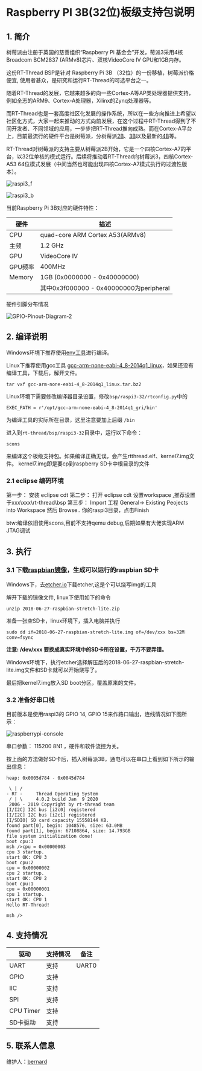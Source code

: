 # Raspberry PI 3B(32位)板级支持包说明

## 1. 简介

树莓派由注册于英国的慈善组织“Raspberry Pi 基金会”开发，莓派3采用4核Broadcom BCM2837 (ARMv8)芯片、双核VideoCore IV GPU和1GB内存。

这份RT-Thread BSP是针对 Raspberry Pi 3B （32位）的一份移植，树莓派价格便宜, 使用者甚众，是研究和运行RT-Thread的可选平台之一。

随着RT-Thread的发展，它越来越多的向一些Cortex-A等AP类处理器提供支持，例如全志的ARM9、Cortex-A处理器，Xilinx的Zynq处理器等。

而RT-Thread也是一套高度社区化发展的操作系统，所以在一些方向推进上希望以社区化方式，大家一起来推动的方式向前发展，在这个过程中RT-Thread得到了不同开发者、不同领域的应用，一步步把RT-Thread推向成熟。而在Cortex-A平台上，目前最流行的硬件平台是树莓派，分树莓派[2B](https://www.raspberrypi.org/products/raspberry-pi-2-model-b/)、[3B](https://www.raspberrypi.org/products/raspberry-pi-3-model-b/)以及最新的[4B](https://www.raspberrypi.org/products/raspberry-pi-4-model-b/)等。

RT-Thread对树莓派的支持主要从树莓派2B开始，它是一个四核Cortex-A7的平台，以32位单核的模式运行。后续将推动着RT-Thread向树莓派3，四核Cortex-A53 64位模式发展（中间当然也可能出现四核Cortex-A7模式执行的过渡性版本）。

![raspi3_f](figures/raspi3_f.jpg)

![raspi3_b](figures/raspi3_b.jpg)

当前Raspberry Pi 3B对应的硬件特性：

| 硬件   | 描述 |
|------- | ------------------------------- |
|  CPU   | quad-core ARM Cortex A53(ARMv8) |
|  主频  | 1.2 GHz |
| GPU | VideoCore IV |
| GPU频率 | 400MHz |
| Memory | 1GB  (0x0000000 - 0x40000000) |
| | 其中0x3f000000 - 0x40000000为peripheral |

硬件引脚分布情况

![GPIO-Pinout-Diagram-2](figures/GPIO-Pinout-Diagram-2.png)

## 2. 编译说明

Windows环境下推荐使用[env工具][1]进行编译。

Linux下推荐使用gcc工具 [gcc-arm-none-eabi-4_8-2014q1_linux][2]，如果还没有编译工具，下载后，解开文件。

```
tar vxf gcc-arm-none-eabi-4_8-2014q1_linux.tar.bz2
```

Linux环境下需要修改编译器目录设置，修改`bsp/raspi3-32/rtconfig.py`中的

```
EXEC_PATH = r'/opt/gcc-arm-none-eabi-4_8-2014q1_gri/bin'
```

为编译工具的实际所在目录，这里注意要加上后缀 `/bin`

进入到`rt-thread/bsp/raspi3-32`目录中，运行以下命令：

```
scons
```

来编译这个板级支持包。如果编译正确无误，会产生rtthread.elf、kernel7.img文件。
kernel7.img即是要cp到raspberry SD卡中根目录的文件

### 2.1 eclipse 编码环境 ###
第一步： 安装 eclipse cdt 
第二步： 打开 eclipse cdt 设置workspace ,推荐设置于xxx\xxx\rt-thread\bsp
第三步： Import 工程 General-> Existing Peojects into Workspace 然后 Browse.. 你的raspi3目录，点击Finish

btw:编译依旧使用scons,目前不支持qemu debug,后期如果有大佬实现ARM JTAG调试

## 3. 执行

### 3.1 下载[raspbian镜像][3]，生成可以运行的raspbian SD卡

Windows下，去[etcher.io][4]下载etcher,这是个可以烧写img的工具

解开下载的镜像文件, linux下使用如下的命令

```
unzip 2018-06-27-raspbian-stretch-lite.zip
```

准备一张空SD卡，linux环境下，插入电脑并执行

```
sudo dd if=2018-06-27-raspbian-stretch-lite.img of=/dev/xxx bs=32M conv=fsync
```

**注意: /dev/xxx 要换成真实环境中的SD卡所在设置，千万不要弄错。**

Windows环境下，执行etcher选择解压后的2018-06-27-raspbian-stretch-lite.img文件和SD卡就可以开始烧写了。

最后把kernel7.img放入SD boot分区，覆盖原来的文件。

### 3.2 准备好串口线

目前版本是使用raspi3的 GPIO 14, GPIO 15来作路口输出，连线情况如下图所示：



![raspberrypi-console](figures/raspberrypi-console.png)

串口参数： 115200 8N1 ，硬件和软件流控为关。

按上面的方法做好SD卡后，插入树莓派3B，通电可以在串口上看到如下所示的输出信息：

```text
heap: 0x0005d784 - 0x0045d784

 \ | /
- RT -     Thread Operating System
 / | \     4.0.2 build Jan  9 2020
 2006 - 2019 Copyright by rt-thread team
[I/I2C] I2C bus [i2c0] registered
[I/I2C] I2C bus [i2c1] registered
[I/SDIO] SD card capacity 15558144 KB.
found part[0], begin: 1048576, size: 63.0MB
found part[1], begin: 67108864, size: 14.793GB
file system initialization done!
boot cpu:3
msh />cpu = 0x00000003
cpu 3 startup.
start OK: CPU 3
boot cpu:2
cpu = 0x00000002
cpu 2 startup.
start OK: CPU 2
boot cpu:1
cpu = 0x00000001
cpu 1 startup.
start OK: CPU 1
Hello RT-Thread!

msh />
```

## 4. 支持情况

| 驱动 | 支持情况  |  备注  |
| ------ | ----  | :------:  |
| UART | 支持 | UART0|
| GPIO | 支持 | |
| IIC | 支持 | |
| SPI | 支持 | |
| CPU Timer | 支持 | |
| SD卡驱动 | 支持 | |

## 5. 联系人信息

维护人：[bernard][5]

[1]: https://www.rt-thread.org/page/download.html
[2]: https://launchpad.net/gcc-arm-embedded/4.8/4.8-2014-q1-update/+download/gcc-arm-none-eabi-4_8-2014q1-20140314-linux.tar.bz2
[3]: https://downloads.raspberrypi.org/raspbian_lite_latest
[4]: https://etcher.io
[5]: https://github.com/BernardXiong
